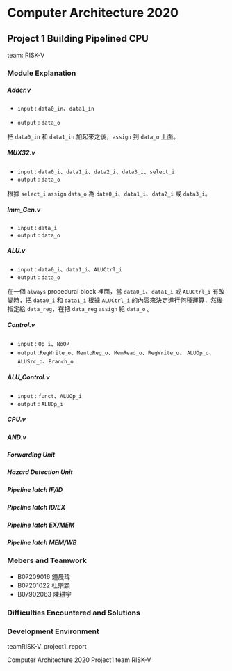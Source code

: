 # Computer Architecture 2020

## Project 1 Building Pipelined CPU

team: RISK-V

### Module Explanation

##### Adder.v

* `input` : `data0_in`、`data1_in`

* `output` : `data_o`

把 `data0_in` 和 `data1_in` 加起來之後，`assign` 到 `data_o` 上面。

##### MUX32.v

* `input` : `data0_i`、`data1_i`、`data2_i`、`data3_i`、`select_i`
* `output` : `data_o`

根據 `select_i` `assign` `data_o` 為 `data0_i`、`data1_i`、`data2_i` 或 `data3_i`。

##### Imm_Gen.v

* `input` : `data_i`
* `output` : `data_o`

##### ALU.v

* `input` : `data0_i`、`data1_i`、`ALUCtrl_i`
* `output` : `data_o`

在一個 `always` procedural block 裡面，當 `data0_i`、`data1_i` 或 `ALUCtrl_i` 有改變時，把 `data0_i` 和 `data1_i` 根據 `ALUCtrl_i` 的內容來決定進行何種運算，然後指定給 `data_reg`，在把 `data_reg` `assign` 給 `data_o` 。

##### Control.v

* `input` : `Op_i`、`NoOP`
* `output` :`RegWrite_o`、`MemtoReg_o`、`MemRead_o`、`RegWrite_o`、 `ALUOp_o`、`ALUSrc_o`、`Branch_o`

##### ALU_Control.v

* `input` : `funct`、`ALUOp_i`
* `output` : `ALUOp_i`

##### CPU.v

##### AND.v

##### Forwarding Unit

##### Hazard Detection Unit

##### Pipeline latch IF/ID

##### Pipeline latch ID/EX

##### Pipeline latch EX/MEM

##### Pipeline latch MEM/WB



### Mebers and Teamwork

- B07209016 鐘晨瑋
- B07201022 杜宗顁
- B07902063 陳耕宇



### Difficulties Encountered and Solutions



### Development Environment



teamRISK-V_project1_report

Computer Architecture 2020 Project1 team RISK-V

